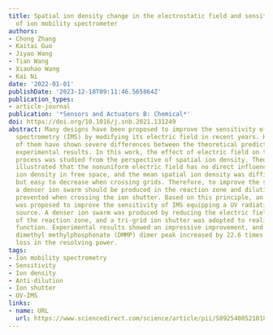 ```yaml
---
title: Spatial ion density change in the electrostatic field and sensitivity improvement
  of ion mobility spectrometer
authors:
- Chong Zhang
- Kaitai Guo
- Jiyao Wang
- Tian Wang
- Xiaohao Wang
- Kai Ni
date: '2022-01-01'
publishDate: '2023-12-18T09:11:46.565864Z'
publication_types:
- article-journal
publication: '*Sensors and Actuators B: Chemical*'
doi: https://doi.org/10.1016/j.snb.2021.131249
abstract: Many designs have been proposed to improve the sensitivity of ion mobility
  spectrometry (IMS) by modifying its electric field in recent years. However, most
  of them have shown severe differences between the theoretical predictions and the
  experimental results. In this work, the effect of electric field on the drifting
  process was studied from the perspective of spatial ion density. Theoretical derivation
  illustrated that the nonuniform electric field has no direct influence on the spatial
  ion density in free space, and the mean spatial ion density was difficult to increase
  but easy to decrease when crossing grids. Therefore, to improve the sensitivity,
  a denser ion swarm should be produced in the reaction zone and dilution should be
  prevented when crossing the ion shutter. Based on this principle, an optimized design
  was proposed to improve the sensitivity of IMS equipping a UV radiation ionization
  source. A denser ion swarm was produced by reducing the electric field strength
  of the reaction zone, and a tri-grid ion shutter was adopted to realize the anti-dilution
  function. Experimental results showed an impressive improvement, and the SNR of
  dimethyl methylphosphonate (DMMP) dimer peak increased by 22.6 times without any
  loss in the resolving power.
tags:
- Ion mobility spectrometry
- Sensitivity
- Ion density
- Anti-dilution
- Ion shutter
- UV-IMS
links:
- name: URL
  url: https://www.sciencedirect.com/science/article/pii/S0925400521018177
---
```

